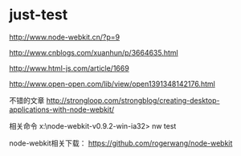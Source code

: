 just-test
=========

http://www.node-webkit.cn/?p=9

http://www.cnblogs.com/xuanhun/p/3664635.html

http://www.html-js.com/article/1669

http://www.open-open.com/lib/view/open1391348142176.html

不错的文章 http://strongloop.com/strongblog/creating-desktop-applications-with-node-webkit/

相关命令 x:\node-webkit-v0.9.2-win-ia32> nw test

node-webkit相关下载： https://github.com/rogerwang/node-webkit
